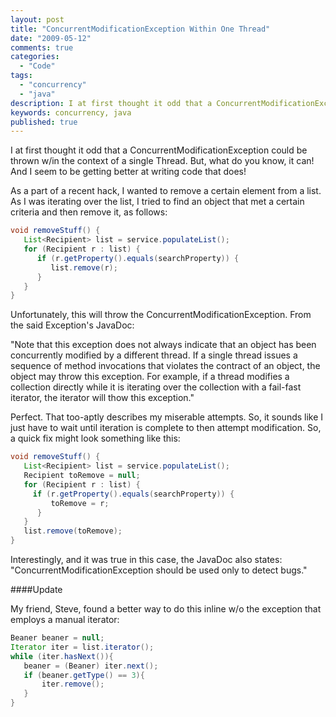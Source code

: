 ```yaml
---
layout: post
title: "ConcurrentModificationException Within One Thread"
date: "2009-05-12"
comments: true
categories:
  - "Code"
tags:
  - "concurrency"
  - "java"
description: I at first thought it odd that a ConcurrentModificationException could be thrown w/in the context of a single Thread.  But, what do you know, it can!  And I
keywords: concurrency, java
published: true
---
```


I at first thought it odd that a ConcurrentModificationException could be thrown w/in the context of a single Thread.  But, what do you know, it can!  And I seem to be getting better at writing code that does!

<!--more-->

As a part of a recent hack, I wanted to remove a certain element from a list.  As I was iterating over the list, I tried to find an object that met a certain criteria and then remove it, as follows:

```java
void removeStuff() {
   List<Recipient> list = service.populateList();
   for (Recipient r : list) {
      if (r.getProperty().equals(searchProperty)) {
         list.remove(r);
      }
   }
}
```

Unfortunately, this will throw the ConcurrentModificationException.  From the said Exception's JavaDoc:

"Note that this exception does not always indicate that an object has been concurrently modified by a different thread. If a single thread issues a sequence of method invocations that violates the contract of an object, the object may throw this exception. For example, if a thread modifies a collection directly while it is iterating over the collection with a fail-fast iterator, the iterator will thow this exception."

Perfect.  That too-aptly describes my miserable attempts.  So, it sounds like I just have to wait until iteration is complete to then attempt modification.  So, a quick fix might look something like this:

```java
void removeStuff() {
   List<Recipient> list = service.populateList();
   Recipient toRemove = null;
   for (Recipient r : list) {
     if (r.getProperty().equals(searchProperty)) {
         toRemove = r;
      }
   }
   list.remove(toRemove);
}
```


Interestingly, and it was true in this case, the JavaDoc also states: "ConcurrentModificationException  should be used only to detect bugs."

####Update

My friend, Steve, found a better way to do this inline w/o the exception that employs a manual iterator:

```java
Beaner beaner = null;
Iterator iter = list.iterator();
while (iter.hasNext()){
   beaner = (Beaner) iter.next();
   if (beaner.getType() == 3){
       iter.remove();
   }
}
```
  
